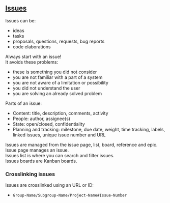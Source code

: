 ## [Issues](https://docs.gitlab.com/ee/user/project/issues/)

Issues can be:
* ideas
* tasks
* proposals, questions, requests, bug reports
* code elaborations

Always start with an issue!  
It avoids these problems:
* these is something you did not consider
* you are not familiar with a part of a system
* you are not aware of a limitation or possibility
* you did not understand the user
* you are solving an already solved problem

Parts of an issue:
* Content: title, description, comments, activity
* People: author, assignee(s)
* State: open/closed, confidentiality
* Planning and tracking: milestone, due date, weight, time tracking, labels, linked issues, unique issue number and URL

Issues are managed from the issue page, list, board, reference and epic.  
Issue page manages an issue.  
Issues list is where you can search and filter issues.  
Issues boards are Kanban boards.  

### Crosslinking issues

Issues are crosslinked using an URL or ID:
* `Group-Name/Subgroup-Name/Project-Name#Issue-Number`
